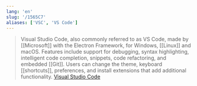```yaml
---
lang: 'en'
slug: '/1565C7'
aliases: ['VSC', 'VS Code']
---
```


> Visual Studio Code, also commonly referred to as VS Code, made by [[Microsoft]] with the Electron Framework, for Windows, [[Linux]] and macOS. Features include support for debugging, syntax highlighting, intelligent code completion, snippets, code refactoring, and embedded [[Git]]. Users can change the theme, keyboard [[shortcuts]], preferences, and install extensions that add additional functionality. [Visual Studio Code](https://en.wikipedia.org/wiki/Visual_Studio_Code)
